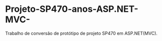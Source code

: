 # Projeto-SP470-anos-ASP.NET-MVC-

Trabalho de conversão de protótipo de projeto SP470 em ASP.NET(MVC).
